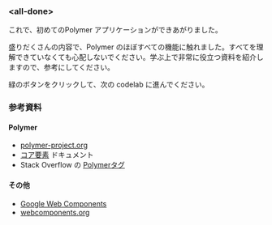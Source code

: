 ﻿### &lt;all-done>

これで、初めてのPolymer アプリケーションができあがりました。

盛りだくさんの内容で、Polymer のほぼすべての機能に触れました。すべてを理解できていなくても心配しないでください。学ぶ上で非常に役立つ資料を紹介しますので、参考にしてください。

緑のボタンをクリックして、次の codelab に進んでください。

### 参考資料

#### Polymer

- [polymer-project.org](http://www.polymer-project.org)
- [コア要素](http://www.polymer-project.org/components/core-docs/index.html) ドキュメント
- Stack Overflow の [Polymerタグ](http://stackoverflow.com/questions/tagged/polymer)

#### その他

- [Google Web Components](https://github.com/GoogleWebComponents)
- [webcomponents.org](http://www.polymer-project.org)
